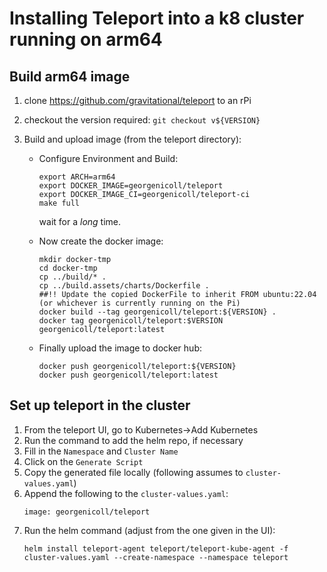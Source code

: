 # Installing Teleport into a k8 cluster running on arm64

## Build arm64 image

1. clone https://github.com/gravitational/teleport to an rPi
1. checkout the version required: `git checkout v${VERSION}`
1. Build and upload  image (from the teleport directory):
    
    * Configure Environment and Build:
        ```
        export ARCH=arm64
        export DOCKER_IMAGE=georgenicoll/teleport
        export DOCKER_IMAGE_CI=georgenicoll/teleport-ci
        make full
        ```
        wait for a *long* time.

    * Now create the docker image:
        ```
        mkdir docker-tmp
        cd docker-tmp
        cp ../build/* .
        cp ../build.assets/charts/Dockerfile .
        ##!! Update the copied DockerFile to inherit FROM ubuntu:22.04 (or whichever is currently running on the Pi)
        docker build --tag georgenicoll/teleport:${VERSION} .
        docker tag georgenicoll/teleport:$VERSION georgenicoll/teleport:latest
        ```
    * Finally upload the image to docker hub:
        ```
        docker push georgenicoll/teleport:${VERSION}
        docker push georgenicoll/teleport:latest
        ```

## Set up teleport in the cluster

1. From the teleport UI, go to Kubernetes->Add Kubernetes
1. Run the command to add the helm repo, if necessary
1. Fill in the `Namespace` and `Cluster Name`
1. Click on the `Generate Script`
1. Copy the generated file locally (following assumes to `cluster-values.yaml`)
1. Append the following to the `cluster-values.yaml`:
    ```
    image: georgenicoll/teleport
    ```
1. Run the helm command (adjust from the one given in the UI):
    ```
    helm install teleport-agent teleport/teleport-kube-agent -f cluster-values.yaml --create-namespace --namespace teleport
    ```

